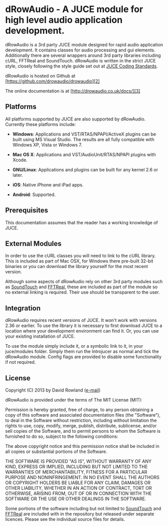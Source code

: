 # dRowAudio - A JUCE module for high level audio application development.

dRowAudio is a 3rd party JUCE module designed for rapid audio application development. It contains classes for audio processing and gui elements. Additionally there are several wrappers around 3rd party libraries including cURL, FFTReal and SoundTouch. dRowAudio is written in the strict JUCE style, closely following the style guide set out at [JUCE Coding Standards][1].

dRowAudio is hosted on Github at [https://github.com/drowaudio/drowaudio][2]

The online documentation is at [http://drowaudio.co.uk/docs/][3]

## Platforms

All platforms supported by JUCE are also supported by dRowAudio. Currently these
platforms include:

- **Windows**: Applications and VST/RTAS/NPAPI/ActiveX plugins can be built 
using MS Visual Studio. The results are all fully compatible with Windows
XP, Vista or Windows 7.

- **Mac OS X**: Applications and VST/AudioUnit/RTAS/NPAPI plugins with Xcode.

- **GNU/Linux**: Applications and plugins can be built for any kernel 2.6 or
later.

- **iOS**: Native iPhone and iPad apps.

- **Android**: Supported.

## Prerequisites

This documentation assumes that the reader has a working knowledge of JUCE.

## External Modules

In order to use the cURL classes you will need to link to the cURL library. This is included as part of Mac OSX, for Windows there pre-built 32-bit binaries or you can download the library yourself for the most recent version.

Although some aspects of dRowAudio rely on other 3rd party modules such as [SoundTouch][5] and [FFTReal][6], these are included as part of the module so no external linking is required. Their use should be transparent to the user.

## Integration

dRowAudio requires recent versions of JUCE. It won't work with versions 2.36 or
earlier. To use the library it is necessary to first download JUCE to a
location where your development environment can find it. Or, you can use your
existing installation of JUCE.

To use the module simply include it, or a symbolic link to it, in your juce/modules folder. Simply them run the Introjucer as normal and tick the dRowAudio module. Config flags are provided to disable some functionality if not required.

## License

Copyright (C) 2013 by David Rowland ([e-mail][0])

dRowAudio is provided under the terms of The MIT License (MIT):

Permission is hereby granted, free of charge, to any person obtaining a copy of this software and associated documentation files (the "Software"), to deal in the Software without restriction, including without limitation the rights to use, copy, modify, merge, publish, distribute, sublicense, and/or sell copies of the Software, and to permit persons to whom the Software is furnished to do so, subject to the following conditions:

The above copyright notice and this permission notice shall be included in all copies or substantial portions of the Software.

THE SOFTWARE IS PROVIDED "AS IS", WITHOUT WARRANTY OF ANY KIND, EXPRESS OR IMPLIED, INCLUDING BUT NOT LIMITED TO THE WARRANTIES OF MERCHANTABILITY, FITNESS FOR A PARTICULAR PURPOSE AND NONINFRINGEMENT. IN NO EVENT SHALL THE AUTHORS OR COPYRIGHT HOLDERS BE LIABLE FOR ANY CLAIM, DAMAGES OR OTHER LIABILITY, WHETHER IN AN ACTION OF CONTRACT, TORT OR OTHERWISE, ARISING FROM, OUT OF OR IN CONNECTION WITH THE SOFTWARE OR THE USE OR OTHER DEALINGS IN THE SOFTWARE.

Some portions of the software including but not limited to [SoundTouch][5] and [FFTReal][6] are included with in the repository but released under separate licences. Please see the individual source files for details.

[0]: mailto:dave@drowaudio.co.uk "David Rowland (Email)"
[1]: http://www.rawmaterialsoftware.com/wiki/index.php/Coding_Standards
[2]: https://github.com/drowaudio/drowaudio
[3]: http://drowaudio.co.uk/docs/
[5]: http://www.surina.net/soundtouch/index.html
[6]: http://ldesoras.free.fr/prod.html
[7]: http://www.gnu.org/licenses/gpl-2.0.html
[8]: http://www.opensource.org/licenses/mit-license.html "The MIT License"